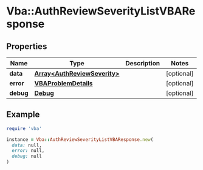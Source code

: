 # Vba::AuthReviewSeverityListVBAResponse

## Properties

| Name | Type | Description | Notes |
| ---- | ---- | ----------- | ----- |
| **data** | [**Array&lt;AuthReviewSeverity&gt;**](AuthReviewSeverity.md) |  | [optional] |
| **error** | [**VBAProblemDetails**](VBAProblemDetails.md) |  | [optional] |
| **debug** | [**Debug**](Debug.md) |  | [optional] |

## Example

```ruby
require 'vba'

instance = Vba::AuthReviewSeverityListVBAResponse.new(
  data: null,
  error: null,
  debug: null
)
```

